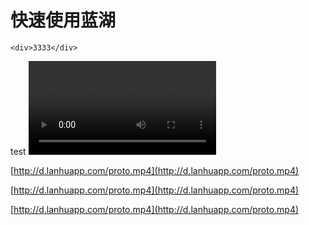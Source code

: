 # 快速使用蓝湖

```text
<div>3333</div>
```

test
<video  controls src="http://d.lanhuapp.com/proto.mp4"></video>



[http://d.lanhuapp.com/proto.mp4](http://d.lanhuapp.com/proto.mp4)

[http://d.lanhuapp.com/proto.mp4](http://d.lanhuapp.com/proto.mp4)

[http://d.lanhuapp.com/proto.mp4](http://d.lanhuapp.com/proto.mp4)

